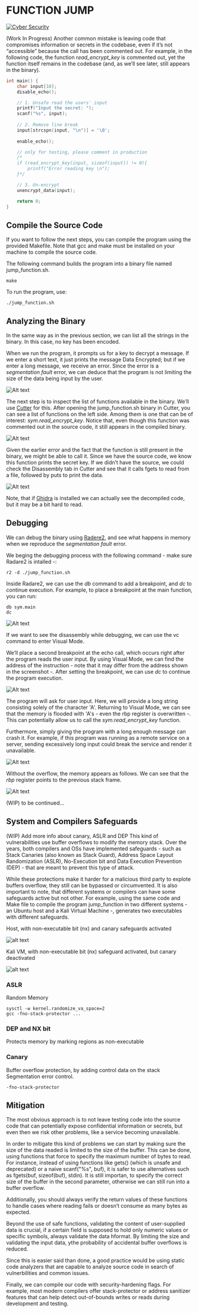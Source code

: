 # FUNCTION JUMP
<a href='' target="_blank"><img alt='Cyber Security' src='https://img.shields.io/badge/Cyber_Security-100000?style=for-the-badge&logo=Cyber Security&logoColor=B60000&labelColor=FFA200&color=FFA200'/></a>

(Work In Progress)
Another common mistake is leaving code that compromises information or secrets in the codebase, even if it’s not “accessible” because the call has been commented out. For example, in the following code, the function r*ead_encrypt_key* is commented out, yet the function itself remains in the codebase (and, as we’ll see later, still appears in the binary).

```c
int main() {
    char input[10];
    disable_echo();

    // 1. Unsafe read the users' input
    printf("Input the secret: ");
    scanf("%s", input);
    
    // 2. Remove line break
    input[strcspn(input, "\n")] = '\0';
    
    enable_echo();

    // only for testing, please comment in production
    /*
    if (read_encrypt_key(input, sizeof(input)) != 0){
        printf("Error reading key \n");
    }*/

    // 3. Un-encrypt
    unencrypt_data(input);

    return 0;
}
```

## Compile the Source Code
If you want to follow the next steps, you can compile the program using the provided Makefile. Note that gcc and make must be installed on your machine to compile the source code.

The following command builds the program into a binary file named jump_function.sh.
```shell
make
```
To run the program, use:
```shell
./jump_function.sh
```


## Analyzing the Binary
In the same way as in the previous section, we can list all the strings in the binary. In this case, no key has been encoded.

When we run the program, it prompts us for a key to decrypt a message. If we enter a short text, it just prints the message Data Encrypted; but if we enter a long message, we receive an error. Since the error is a *segmentation fault* error, we can deduce that the program is not limiting the size of the data being input by the user.

![Alt text](images/image.png)

The next step is to inspect the list of functions available in the binary. We’ll use [Cutter](https://cutter.re/) for this. After opening the jump_function.sh binary in Cutter, you can see a list of functions on the left side. Among them is one that can be of interest: *sym.read_encrypt_key*. Notice that, even though this function was commented out in the source code, it still appears in the compiled binary.

![Alt text](images/image-1.png)

Given the earlier error and the fact that the function is still present in the binary, we might be able to call it. Since we have the source code, we know this function prints the secret key. If we didn’t have the source, we could check the Disassembly tab in Cutter and see that it calls fgets to read from a file, followed by puts to print the data.

![Alt text](images/image-2.png)

Note, that if [Ghidra](https://ghidra-sre.org) is installed we can actually see the decompiled code, but it may be a bit hard to read.

## Debugging
We can debug the binary using [Radere2](https://rada.re/n/), and see what happens in memory when we reproduce the *segmentation fault* error.

We beging the debugging process with the following command - make sure Radare2 is intalled -:
```shell
r2 -d ./jump_function.sh
```

Inside Radare2, we can use the *db* command to add a breakpoint, and *dc* to continue execution. For example, to place a breakpoint at the main function, you can run:

```shell
db sym.main
dc
```
![Alt text](images/image-4.png)

If we want to see the disassembly while debugging, we can use the vc command to enter Visual Mode.

We’ll place a second breakpoint at the echo call, which occurs right after the program reads the user input. By using Visual Mode, we can find the address of the instruction - note that it may differ from the address shown in the screenshot -. After setting the breakpoint, we can use *dc* to continue the program execution.


![Alt text](images/image-9.png)

The program will ask for user input. Here, we will provide a long string consisting solely of the character 'A'. Returning to Visual Mode, we can see that the memory is flooded with 'A's - even the rbp register is overwritten -. This can potentially allow us to call the *sym.read_encrypt_key* function.

Furthermore, simply giving the program with a long enough message can crash it. For example, if this program was running as a remote service on a server, sending excessively long input could break the service and render it unavailable.

![Alt text](images/image-10.png)

Without the overflow, the memory appears as follows. We can see that the *rbp* register points to the previous stack frame.

![Alt text](images/image-11.png)

(WIP) to be continued...

## System and Compilers Safeguards
(WIP) Add more info about canary, ASLR and DEP
This kind of vulnerabilities use buffer overflows to modify the memory stack.
Over the years, both compilers and OSs have implemented safeguards - such as Stack Canaries (also known as Stack Guard), Address Space Layout Randomization (ASLR), No-Execution bit and Data Execution Prevention (DEP) - that are meant to prevent this type of attack. 

While these protections make it harder for a malicious third party to explote buffers overflow, they still can be bypassed or circumvented.
It is also important to note, that different systems or compilers can have some safeguards active but not other.
For example, using the same code and Make file to compile the program jump_function in two different systems - an Ubuntu host and a Kali Virtual Machine -, 
generates two executables with different safeguards.


Host, with non-executable bit (nx) and canary safeguards activated

![alt text](images/image-15.png)


Kali VM, with non-executable bit (nx) safeguard activated, but canary deactivated

![alt text](images/image-14.png)

### ASLR
Random Memory
```shell
sysctl -w kernel.randomize_va_space=2
gcc -fno-stack-protector ... 
```

### DEP and NX bit
Protects memory by marking regions as non-executable

### Canary
Buffer overflow protection, by adding control data on the stack
Segmentation error control.
```make
-fno-stack-protector
```

## Mitigation
The most obvious approach is to not leave testing code into the source code that can potentially expose confidential information or secrets, but even then we risk other problems, like a service becoming unavailable.

In order to mitigate this kind of problems we can start by making sure the size of the data readed is limited to the size of the buffer. This can be done, using functions that force to specify the maximum number of bytes to read. For instance, instead of using functions like gets() (which is unsafe and deprecated) or a naive scanf("%s", buf), it is safer to use alternatives such as fgets(buf, sizeof(buf), stdin). It is still importan, to specify the correct size of the buffer in the second parameter, otherwise we can still run into a buffer overflow.

Additionally, you should always verify the return values of these functions to handle cases where reading fails or doesn’t consume as many bytes as expected.

Beyond the use of safe functions, validating the content of user-supplied data is crucial, if a certain field is supposed to hold only numeric values or specific symbols, always validate the data hformat. By limiting the size and validating the input data, ythe probability of accidental buffer overflows is reduced.

Since this is easier said than done, a good practice would be using static code analyzers that are capable to analyze source code in search of vulnerbilities and common issues.

Finally, we can compile our code with security-hardening flags. For example, most modern compilers offer stack-protector or address sanitizer features that can help detect out-of-bounds writes or reads during development and testing.



